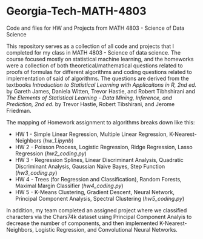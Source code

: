 # Georgia-Tech-MATH-4803
Code and files for HW and Projects from MATH 4803 - Science of Data Science

This repository serves as a collection of all code and projects that I completed for my class in MATH 4803 - Science of data science. The course focused mostly on statistical machine learning, and the homeworks were a collection of both theoretical/mathematical questions related to proofs of formulas for different algorithms and coding questions related to implementation of said of algorithms. The questions are derived from the textbooks _Introduction to Statistical Learning with Applicaitons in R, 2nd ed._ by Gareth James, Daniela Witten, Trevor Hastie, and Robert Tibhshirani and _The Elements of Statistical Learning - Data Mining, Inference, and Prediction, 2nd ed._ by Trevor Hastie, Robert Tibshirani, and Jerome Friedman.

The mapping of Homework assignment to algorithms breaks down like this:
  * HW 1 - Simple Linear Regression, Multiple Linear Regression, K-Nearest-Neighbors (_hw_1.ipynb_)
  * HW 2 - Poisson Process, Logistic Regression, Ridge Regression, Lasso Regression (_hw2_coding.py_)
  * HW 3 - Regression Splines, Linear Discriminant Analysis, Quadratic Discriminant Analysis, Gaussian Naive Bayes, Step Function (_hw3_coding.py_)
  * HW 4 - Trees (for Regression and Classification), Random Forests, Maximal Margin Classifier (_hw4_coding.py_)
  * HW 5 - K-Means Clustering, Gradient Descent, Neural Network, Principal Component Analysis, Spectral Clustering (_hw5_coding.py_)

In addition, my team completed an assigned project where we classified characters via the Chars74k dataset using Principal Component Analyis to decrease the number of components, and then implemented K-Nearest-Neighbors, Logistic Regression, and Convolutional Neural Networks.
